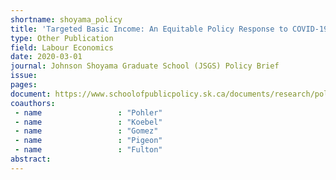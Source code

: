 ```yaml
---
shortname: shoyama_policy
title: 'Targeted Basic Income: An Equitable Policy Response to COVID-19'
type: Other Publication
field: Labour Economics
date: 2020-03-01
journal: Johnson Shoyama Graduate School (JSGS) Policy Brief
issue:
pages:
document: https://www.schoolofpublicpolicy.sk.ca/documents/research/policy-briefs/jsgs-policybriefs-targeted-basic-income-covid-19.pdf
coauthors:
 - name                 : "Pohler"
 - name                 : "Koebel"
 - name                 : "Gomez"
 - name                 : "Pigeon" 
 - name                 : "Fulton"
abstract:
---
```

